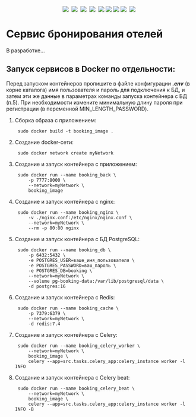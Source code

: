 <div id="header" align="center">
<img src="https://img.shields.io/badge/Python-black?style=for-the-badge&logo=python&logoColor=yellow"/>&nbsp;
<img src="https://img.shields.io/badge/FastAPI-black?style=for-the-badge&logo=fastapi&logoColor=009688"/>&nbsp;
<img src="https://img.shields.io/badge/SQLAlchemy-black?style=for-the-badge&logo=sqlalchemy&logoColor=D71F00"/>&nbsp;
<img src="https://img.shields.io/badge/PostgreSQL-black?style=for-the-badge&logo=PostgreSQL&logoColor=4169E1"/>&nbsp;
<img src="https://img.shields.io/badge/Redis-black?style=for-the-badge&logo=Redis&logoColor=FF4438"/>
<img src="https://img.shields.io/badge/Celery-black?style=for-the-badge&logo=Celery&logoColor=37814A"/>
<img src="https://img.shields.io/badge/PyTest-black?style=for-the-badge&logo=PyTest&logoColor=0A9EDC"/>
<img src="https://img.shields.io/badge/HTML-black?style=for-the-badge&logo=HTML5&logoColor=E34F26"/>&nbsp;
<img src="https://img.shields.io/badge/CSS-black?style=for-the-badge&logo=CSS3&logoColor=1572B6"/>&nbsp;
</div>


# Сервис бронирования отелей
В разработке...

## Запуск сервисов в Docker по отдельности:

Перед запуском контейнеров пропишите в файле конфигурации ***.env*** (в корне каталога) 
имя пользователя и пароль для подключения к БД, и затем эти же данные в параметрах 
команды запуска контейнера с БД (п.5). При необходимости измените минимальную длину пароля
при регистрации (в переменной MIN_LENGTH_PASSWORD).

1. Сборка образа с приложением: 

        sudo docker build -t booking_image .

2. Создание docker-сети: 

        sudo docker network create myNetwork


3. Создание и запуск контейнера с приложением:

        sudo docker run --name booking_back \
            -p 7777:8000 \
            --network=myNetwork \
            booking_image

4. Создание и запуск контейнера с nginx:
    
        sudo docker run --name booking_nginx \
            -v ./nginx.conf:/etc/nginx/nginx.conf \
            --network=myNetwork \
            --rm -p 80:80 nginx


5. Создание и запуск контейнера с БД PostgreSQL:

        sudo docker run --name booking_db \
            -p 6432:5432 \
            -e POSTGRES_USER=ваше_имя_пользователя \
            -e POSTGRES_PASSWORD=ваш_пароль \
            -e POSTGRES_DB=booking \
            --network=myNetwork \
            --volume pg-booking-data:/var/lib/postgresql/data \
            -d postgres:16

6. Создание и запуск контейнера с Redis:

        sudo docker run --name booking_cache \
            -p 7379:6379 \
            --network=myNetwork \
            -d redis:7.4

7. Создание и запуск контейнера с Celery:

        sudo docker run --name booking_celery_worker \
            --network=myNetwork \
            booking_image \
            celery --app=src.tasks.celery_app:celery_instance worker -l INFO

8. Создание и запуск контейнера с Celery beat:

        sudo docker run --name booking_celery_beat \
            --network=myNetwork \
            booking_image \
            celery --app=src.tasks.celery_app:celery_instance worker -l INFO -B

